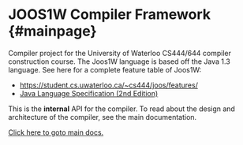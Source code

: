 # JOOS1W Compiler Framework {#mainpage}

Compiler project for the University of Waterloo CS444/644 compiler construction course. The Joos1W language is based off the Java 1.3 language. See here for a complete feature table of Joos1W:

- https://student.cs.uwaterloo.ca/~cs444/joos/features/
- [Java Language Specification (2nd Edition)](https://web.archive.org/web/20111225035254/http://java.sun.com:80/docs/books/jls/second_edition/html/jTOC.doc.html)

This is the **internal** API for the compiler. To read about the design and architecture of the compiler, see the main documentation.

[Click here to goto main docs.](../../)
